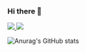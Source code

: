 ### Hi there 👋

<!--
**syk531/syk531** is a ✨ _special_ ✨ repository because its `README.md` (this file) appears on your GitHub profile.

Here are some ideas to get you started:

- 🔭 I’m currently working on ...
- 🌱 I’m currently learning ...
- 👯 I’m looking to collaborate on ...
- 🤔 I’m looking for help with ...
- 💬 Ask me about ...
- 📫 How to reach me: ...
- 😄 Pronouns: ...
- ⚡ Fun fact: ...
-->

<!--
<a href="버튼을 눌렀을 때 이동할 링크" target="_blank"><img src="https://img.shields.io/badge/뱃지레이블-배경색?style=뱃지모양&logo=로고&logoColor=로고색상"/></a>
-->
<a href="https://syk531.tistory.com" target="_blank">
  <img src="https://img.shields.io/badge/Tistory-000000?style=flat-square&logo=Tistory&logoColor=white"/>
</a>
<img src="https://img.shields.io/badge/syk531@naver.com-EA4335?style=flat-square&logo=Gmail&logoColor=white"/>

<!--
[![Solved.ac
프로필](http://mazassumnida.wtf/api/v2/generate_badge?boj=syk531)](https://solved.ac/syk531)
-->

![Anurag's GitHub stats](https://github-readme-stats.vercel.app/api?username=syk531&show_icons=true&theme=dracula)
